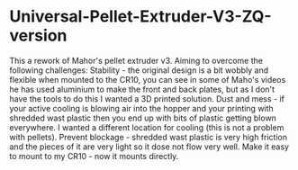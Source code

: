 # Universal-Pellet-Extruder-V3-ZQ-version
This a rework of Mahor's pellet extruder v3. Aiming to overcome the following challenges: Stability - the original design is a bit wobbly and flexible when mounted to the CR10, you can see in some of Maho's videos he has used aluminium to make the front and back plates, but as I don't have the tools to do this I wanted a 3D printed solution. Dust and mess - if your active cooling is blowing air into the hopper and your printing with shredded wast plastic then you end up with bits of plastic getting blown everywhere. I wanted a different location for cooling (this is not a problem with pellets). Prevent blockage - shredded wast plastic is very high friction and the pieces of it are very light so it dose not flow very well. Make it easy to mount to my CR10 - now it mounts directly.
